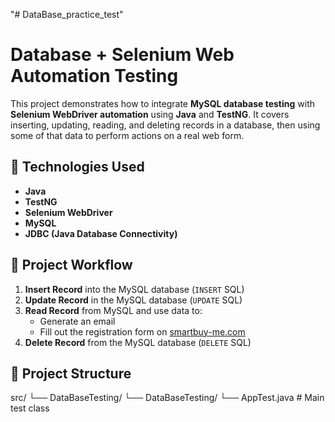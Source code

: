 "# DataBase_practice_test" 
# Database + Selenium Web Automation Testing

This project demonstrates how to integrate **MySQL database testing** with **Selenium WebDriver automation** using **Java** and **TestNG**. It covers inserting, updating, reading, and deleting records in a database, then using some of that data to perform actions on a real web form.

## 🔧 Technologies Used

- **Java**
- **TestNG**
- **Selenium WebDriver**
- **MySQL**
- **JDBC (Java Database Connectivity)**

## 🚀 Project Workflow

1. **Insert Record** into the MySQL database (`INSERT` SQL)
2. **Update Record** in the MySQL database (`UPDATE` SQL)
3. **Read Record** from MySQL and use data to:
   - Generate an email
   - Fill out the registration form on [smartbuy-me.com](https://smartbuy-me.com/ar/account/register)
4. **Delete Record** from the MySQL database (`DELETE` SQL)

## 📂 Project Structure

src/
└── DataBaseTesting/
└── DataBaseTesting/
└── AppTest.java # Main test class
